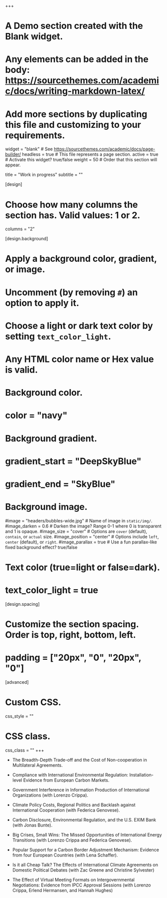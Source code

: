 +++
# A Demo section created with the Blank widget.
# Any elements can be added in the body: https://sourcethemes.com/academic/docs/writing-markdown-latex/
# Add more sections by duplicating this file and customizing to your requirements.

widget = "blank"  # See https://sourcethemes.com/academic/docs/page-builder/
headless = true  # This file represents a page section.
active = true  # Activate this widget? true/false
weight = 50  # Order that this section will appear.

title = "Work in progress"
subtitle = ""

[design]
  # Choose how many columns the section has. Valid values: 1 or 2.
  columns = "2"

[design.background]
  # Apply a background color, gradient, or image.
  #   Uncomment (by removing `#`) an option to apply it.
  #   Choose a light or dark text color by setting `text_color_light`.
  #   Any HTML color name or Hex value is valid.

  # Background color.
  # color = "navy"
  
  # Background gradient.
  # gradient_start = "DeepSkyBlue"
  # gradient_end = "SkyBlue"
  
  # Background image.
  #image = "headers/bubbles-wide.jpg"  # Name of image in `static/img/`.
  #image_darken = 0.6  # Darken the image? Range 0-1 where 0 is transparent and 1 is opaque.
  #image_size = "cover"  #  Options are `cover` (default), `contain`, or `actual` size.
  #image_position = "center"  # Options include `left`, `center` (default), or `right`.
  #image_parallax = true  # Use a fun parallax-like fixed background effect? true/false

  # Text color (true=light or false=dark).
  # text_color_light = true

[design.spacing]
  # Customize the section spacing. Order is top, right, bottom, left.
  # padding = ["20px", "0", "20px", "0"]

[advanced]
 # Custom CSS. 
 css_style = ""
 
 # CSS class.
 css_class = ""
+++

- The Breadth-Depth Trade-off and the Cost of Non-cooperation in Multilateral Agreements.

- Compliance with International Environmental Regulation: Installation-level Evidence from European Carbon Markets.

- Government Interference in Information Production of International Organizations (with Lorenzo Crippa).

- Climate Policy Costs, Regional Politics and Backlash against International Cooperation (with Federica Genovese).

- Carbon Disclosure, Environmental Regulation, and the U.S. EXIM Bank (with Jonas Bunte).

- Big Crises, Small Wins: The Missed Opportunities of International Energy Transitions (with Lorenzo Crippa and Federica Genovese).

- Popular Support for a Carbon Border Adjustment Mechanism: Evidence from four European Countries (with Lena Schaffer).

- Is it all Cheap Talk? The Effects of International Climate Agreements on Domestic Political Debates (with Zac Greene and Christine Sylvester)

- The Effect of Virtual Meeting Formats on Intergovernmental Negotiations: Evidence from IPCC Approval Sessions (with Lorenzo Crippa, Erlend Hermansen, and Hannah Hughes)